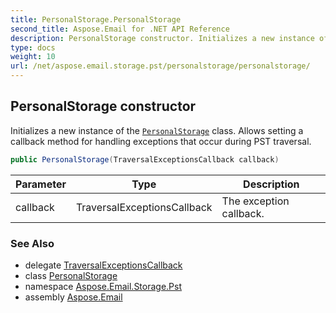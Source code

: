 ```yaml
---
title: PersonalStorage.PersonalStorage
second_title: Aspose.Email for .NET API Reference
description: PersonalStorage constructor. Initializes a new instance of the PersonalStorage class. Allows setting a callback method for handling exceptions that occur during PST traversal
type: docs
weight: 10
url: /net/aspose.email.storage.pst/personalstorage/personalstorage/
---
```

## PersonalStorage constructor

Initializes a new instance of the [`PersonalStorage`](../) class. Allows setting a callback method for handling exceptions that occur during PST traversal.

```csharp
public PersonalStorage(TraversalExceptionsCallback callback)
```

| Parameter | Type | Description |
| --- | --- | --- |
| callback | TraversalExceptionsCallback | The exception callback. |

### See Also

* delegate [TraversalExceptionsCallback](../../../aspose.email.exceptions/traversalexceptionscallback/)
* class [PersonalStorage](../)
* namespace [Aspose.Email.Storage.Pst](../../personalstorage/)
* assembly [Aspose.Email](../../../)


